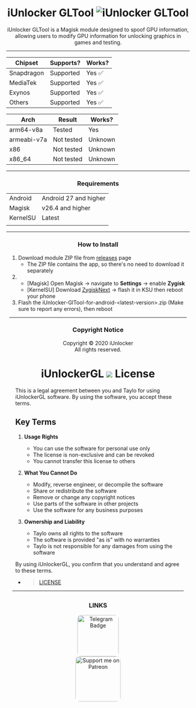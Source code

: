 <div align="center" style="margin: 8px;">

# iUnlocker GLTool ![iUnlocker GLTool](https://img.shields.io/github/tag/i-Taylo/iUnlockerGL?color=white)



iUnlocker GLTool is a Magisk module designed to spoof GPU information, allowing users to modify GPU information for unlocking graphics in games and testing.

---
</div>

<div align="center" style="margin: 8px;">


| Chipset           | Supports?        | Works? |
|----------------|----------------|---------|
| Snapdragon      | Supported       | Yes ✅    | 
| MediaTek    | Supported   | Yes ✅ | 
| Exynos            | Supported   | Yes ✅ |
| Others         | Supported   | Yes ✅ |


| Arch           | Result         | Works? |
|----------------|----------------|---------|
| arm64-v8a      | Tested        | Yes     | 
| armeabi-v7a    | Not tested    | Unknown | 
| x86            | Not tested    | Unknown |
| x86_64         | Not tested    | Unknown |

---

### Requirements
|   |   |
------|-----------|
| Android | Android 27 and higher |
| Magisk | v26.4 and higher |
| KernelSU | Latest |
|   |   |

---
</div>

<div align="center" style="margin: 8px;">

### How to Install
<div align="left" style="margin: 8px;">

1. Download module ZIP file from [releases](https://github.com/i-Taylo/iUnlockerGL/releases) page
    * The ZIP file contains the app, so there's no need to download it separately
2. 
    * [Magisk] Open Magisk -> navigate to **Settings** -> enable **Zygisk**
    * [KernelSU] Download [ZygiskNext](https://github.com/Dr-TSNG/ZygiskNext/releases/tag/v1.2.5) -> flash it in KSU then reboot your phone
3. Flash the iUnlocker-GlTool-for-android-\<latest-version>.zip (Make sure to report any errors), then reboot
---
<div>


</div> 
<!-- ENDOF HOW TO INSTALL -->
<div align="center" style="margin: 8px;">

### Copyright Notice
Copyright © 2020 iUnlocker</br> All rights reserved.

# iUnlockerGL ![](https://img.shields.io/github/v/tag/i-Taylo/iUnlockerGL?color=white) License 


<div align="left" style="margin: 8px;">



This is a legal agreement between you and Taylo for using iUnlockerGL software. By using the software, you accept these terms.

## Key Terms

1. **Usage Rights**
   - You can use the software for personal use only
   - The license is non-exclusive and can be revoked
   - You cannot transfer this license to others

2. **What You Cannot Do**
   - Modify, reverse engineer, or decompile the software
   - Share or redistribute the software
   - Remove or change any copyright notices
   - Use parts of the software in other projects
   - Use the software for any business purposes

3. **Ownership and Liability**
   - Taylo owns all rights to the software
   - The software is provided "as is" with no warranties
   - Taylo is not responsible for any damages from using the software


By using iUnlockerGL, you confirm that you understand and agree to these terms.

- > [LICENSE](https://github.com/i-Taylo/iUnlockerGL/LICENSE)

</div>

---

</div>

<div align="center" style="margin: 28px;">

###  LINKS

<a href="https://t.me/v9y_7v3">
    <img src="https://img.shields.io/badge/Telegram-blue?logo=telegram" 
         alt="Telegram Badge" 
         style="width: 110px; border-radius: 10px;">
</a>
</br>
<a href="https://patreon.com/taylo313">
    <img src="https://img.shields.io/badge/Patreon-black?logo=patreon&logoColor=white" 
         alt="Support me on Patreon" 
         style="width: 120px; border-radius: 10px;">
</a>


</div>
